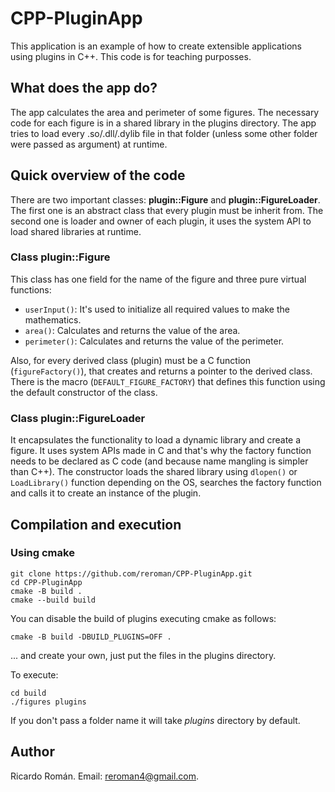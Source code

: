 # CPP-PluginApp
This application is an example of how to create extensible applications
using plugins in C++. This code is for teaching purposses.

## What does the app do?
The app calculates the area and perimeter of some figures. The necessary
code for each figure is in a shared library in the plugins directory. The app
tries to load every .so/.dll/.dylib file in that folder (unless some other
folder were passed as argument) at runtime.

## Quick overview of the code
There are two important classes: **plugin::Figure** and
**plugin::FigureLoader**. The first one is an abstract class that every plugin
must be inherit from. The second one is loader and owner of each plugin, it uses
the system API to load shared libraries at runtime.

### Class plugin::Figure
This class has one field for the name of the figure and three pure virtual
functions:
* `userInput()`: It's used to initialize all required values to make the
mathematics.
* `area()`: Calculates and returns the value of the area.
* `perimeter()`: Calculates and returns the value of the perimeter.

Also, for every derived class (plugin) must be a C function (`figureFactory()`),
that creates and returns a pointer to the derived class. There is the macro
(`DEFAULT_FIGURE_FACTORY`) that defines this function using the default
constructor of the class.

### Class plugin::FigureLoader
It encapsulates the functionality to load a dynamic library and create a
figure. It uses system APIs made in C and that's why the factory
function needs to be declared as C code (and because name mangling is simpler
than C++). The constructor loads the shared library using `dlopen()` or
`LoadLibrary()` function depending on the OS, searches the
factory function and calls it to create an instance of the plugin.

## Compilation and execution
### Using cmake

```
git clone https://github.com/reroman/CPP-PluginApp.git
cd CPP-PluginApp
cmake -B build .
cmake --build build
```

You can disable the build of plugins executing cmake as follows:

```
cmake -B build -DBUILD_PLUGINS=OFF .
```

... and create your own, just put the files in the plugins directory. 

To execute:

```
cd build
./figures plugins
```

If you don't pass a folder name it will take *plugins* directory by default.


## Author
Ricardo Román. Email: [reroman4@gmail.com](mailto:reroman4@gmail.com).

